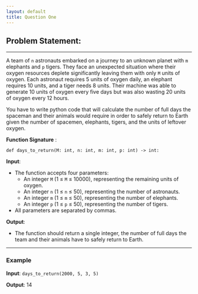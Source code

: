 ```yaml
---
layout: default
title: Question One
---
```


<style>
body {
    -webkit-user-select: none;  /* Chrome, Safari and Opera */
    -moz-user-select: none;     /* Firefox */
    -ms-user-select: none;      /* IE and Edge */
    user-select: none;          /* standard syntax */
}
</style>
## Problem Statement: 
---
A team of `n` astronauts embarked on a journey to an unknown planet with `m` elephants and `p` tigers. They face an unexpected situation where their oxygen resources deplete significantly leaving them with only `M` units of oxygen. Each astronaut requires 5 units of oxygen daily, an elephant requires 10 units, and a tiger needs 8 units. Their machine was able to generate 10 units of oxygen every five days but was also wasting 20 units of oxygen every 12 hours. 

You have to write python code that will calculate the number of full days the spaceman and their animals would require in order to safely return to Earth given the number of spacemen, elephants, tigers, and the units of leftover oxygen.

**Function Signature** : 
```pyhton
def days_to_return(M: int, n: int, m: int, p: int) -> int:
```

**Input**: 
* The function accepts four parameters: 
    - An integer `M` (1 ≤ `M` ≤ 10000), representing the remaining units of oxygen.
    - An integer `n` (1 ≤ `n` ≤ 50), representing the number of astronauts.
    - An integer `m` (1 ≤ `m` ≤ 50), representing the number of elephants.
    - An integer `p` (1 ≤ `p` ≤ 50), representing the number of tigers.
* All parameters are separated by commas.

**Output**: 
* The function should return a single integer, the number of full days the team and their animals have to safely return to Earth.


---

### Example

**Input**: 
```days_to_return(2000, 5, 3, 5)```

**Output**: 
14


